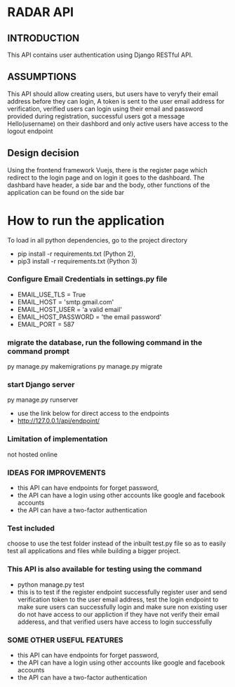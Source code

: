 # RADAR API

## INTRODUCTION
This API contains user authentication using Django RESTful API. 

## ASSUMPTIONS
This API should allow creating users, but users have to veryfy their email address before they can login, A token is sent to the user email address for verification, verified users can login using their email and password provided during registration, successful users got a message Hello(username) on their dashbord and only active users have access to the logout endpoint

## Design decision 
Using the frontend framework Vuejs, there is the register page which redirect to the login page and on login it goes to the dashboard. The dashbard have header, a side bar and the body, other functions of the application can be found on the side bar 

# How to run the application
To load in all python dependencies, go to the project directory
* pip install -r requirements.txt (Python 2), 
* pip3 install -r requirements.txt (Python 3)

### Configure Email Credentials in settings.py file
* EMAIL_USE_TLS = True
* EMAIL_HOST = 'smtp.gmail.com'
* EMAIL_HOST_USER = 'a valid email'
* EMAIL_HOST_PASSWORD = 'the email password'
* EMAIL_PORT = 587

### migrate the database, run the following command in the command prompt
py manage.py makemigrations
py manage.py migrate

### start Django server
py manage.py runserver
* use the link below for direct access to the endpoints
* http://127.0.0.1/api/endpoint/

### Limitation of implementation
not hosted online

### IDEAS FOR IMPROVEMENTS
* this API can have endpoints for forget password, 
* the API can have a login using other accounts like google and facebook accounts
* the API can have a two-factor authentication

### Test included
choose to use the test folder instead of the inbuilt test.py file so as to easily test all applications and files while building a bigger project.

### This API is also available for testing using the command 
* python manage.py test
* this is to test if the register endpoint successfully register user and send verification token to the user email address, test the login endpoint to make sure users can successfully login and make sure non existing user do not have access to our appliction if they have not verify their email adderess, and that verified users have access to login successfully


### SOME OTHER USEFUL FEATURES
* this API can have endpoints for forget password, 
* the API can have a login using other accounts like google and facebook accounts
* the API can have a two-factor authentication
